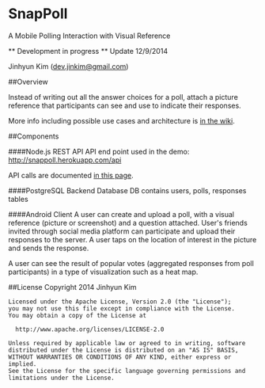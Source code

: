 SnapPoll
========
A Mobile Polling Interaction with Visual Reference

** Development in progress ** Update 12/9/2014

Jinhyun Kim (dev.jinkim@gmail.com)



##Overview

Instead of writing out all the answer choices for a poll, attach a picture reference that participants can see and use to indicate their responses.

More info including possible use cases and architecture is [in the wiki](https://github.com/jinkim608/SnapPoll/wiki).

##Components

####Node.js REST API
API end point used in the demo: http://snappoll.herokuapp.com/api

API calls are documented [in this page](https://github.com/jinkim608/SnapPoll/wiki/REST-API-on-Node.js).

####PostgreSQL Backend Database
DB contains users, polls, responses tables

####Android Client
A user can create and upload a poll, with a visual reference (picture or screenshot) and a question attached. User's friends invited through social media platform can participate and upload their responses to the server. A user taps on the location of interest in the picture and sends the response.

A user can see the result of popular votes (aggregated responses from poll participants) in a type of visualization such as a heat map.

##License
    Copyright 2014 Jinhyun Kim

    Licensed under the Apache License, Version 2.0 (the "License");
    you may not use this file except in compliance with the License.
    You may obtain a copy of the License at

      http://www.apache.org/licenses/LICENSE-2.0

    Unless required by applicable law or agreed to in writing, software
    distributed under the License is distributed on an "AS IS" BASIS,
    WITHOUT WARRANTIES OR CONDITIONS OF ANY KIND, either express or implied.
    See the License for the specific language governing permissions and
    limitations under the License.
